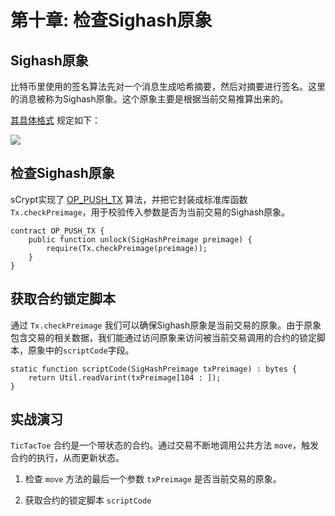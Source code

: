 # 第十章: 检查Sighash原象

## Sighash原象

比特币里使用的签名算法先对一个消息生成哈希摘要，然后对摘要进行签名。这里的消息被称为Sighash原象。这个原象主要是根据当前交易推算出来的。

[其具体格式](https://github.com/bitcoin-sv/bitcoin-sv/blob/master/doc/abc/replay-protected-sighash.md#digest-algorithm) 规定如下：

![](https://img-blog.csdnimg.cn/20200712222718698.png?x-oss-process=image/watermark,type_ZmFuZ3poZW5naGVpdGk,shadow_10,text_aHR0cHM6Ly9ibG9nLmNzZG4ubmV0L2ZyZWVkb21oZXJv,size_16,color_FFFFFF,t_70#pic_center)

## 检查Sighash原象
sCrypt实现了 [OP_PUSH_TX](https://blog.csdn.net/freedomhero/article/details/107306604?spm=1001.2014.3001.5501) 算法，并把它封装成标准库函数 `Tx.checkPreimage`，用于校验传入参数是否为当前交易的Sighash原象。

```solidity
contract OP_PUSH_TX {
    public function unlock(SigHashPreimage preimage) { 
        require(Tx.checkPreimage(preimage));
    }
}
```


## 获取合约锁定脚本

通过 `Tx.checkPreimage` 我们可以确保Sighash原象是当前交易的原象。由于原象包含交易的相关数据，我们能通过访问原象来访问被当前交易调用的合约的锁定脚本，原象中的`scriptCode`字段。

```solidity
static function scriptCode(SigHashPreimage txPreimage) : bytes {
    return Util.readVarint(txPreimage[104 : ]);
}

```


## 实战演习

`TicTacToe` 合约是一个带状态的合约。通过交易不断地调用公共方法 `move`，触发合约的执行，从而更新状态。

1. 检查 `move` 方法的最后一个参数 `txPreimage` 是否当前交易的原象。

2. 获取合约的锁定脚本 `scriptCode`

